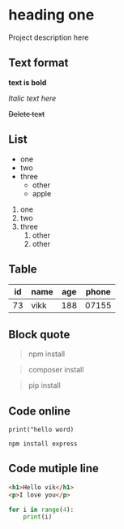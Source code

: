 # heading one
Project description here

## Text format
**text is bold**

*Italic text here*

~~Delete text~~

## List
- one
- two
- three
    - other
    - apple
1. one
2. two
3. three
    1. other
    2. other

## Table

| id | name | age | phone |
|----|------|-----|-------|
| 73 | vikk | 188 | 07155 |

## Block quote

> npm install 

> composer install 

> pip install

## Code online
`print("hello word)`

`npm install express`

## Code mutiple line
```html
<h1>Hello vik</h1>
<p>I love you</p>
```
```Python
for i in range(4):
    print(i)
```